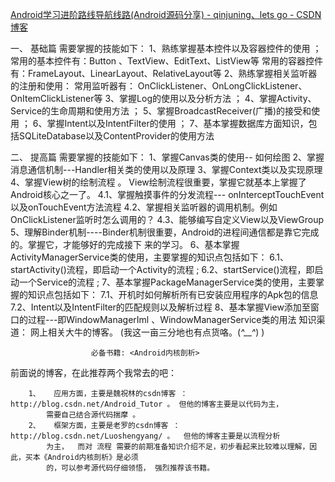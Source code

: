 [Android学习进阶路线导航线路(Android源码分享) - qinjuning、lets go - CSDN博客](http://blog.csdn.net/qinjuning/article/details/7416208 "Android学习进阶路线导航线路(Android源码分享) - qinjuning、lets go - CSDN博客")

 一、 基础篇
         需要掌握的技能如下：
               1、熟练掌握基本控件以及容器控件的使用 ；
                         常用的基本控件有：Button 、TextView、EditText、ListView等
                         常用的容器控件有：FrameLayout、LinearLayout、RelativeLayout等
               2、熟练掌握相关监听器的注册和使用：
                         常用监听器有： OnClickListener、OnLongClickListener、OnItemClickListener等
               3、掌握Log的使用以及分析方法 ；
               4、掌握Activity、Service的生命周期和使用方法 ；
               5、掌握BroadcastReceiver(广播)的接受和使用   ；
               6、掌握Intent以及IntentFilter的使用   ；
               7、基本掌握数据库方面知识，包括SQLiteDatabase以及ContentProvider的使用方法


二、 提高篇
        需要掌握的技能如下：
                 1、掌握Canvas类的使用-- 如何绘图
                 2、掌握消息通信机制---Handler相关类的使用以及原理
                 3、掌握Context类以及实现原理
                 4、掌握View树的绘制流程  。 View绘制流程很重要，掌握它就基本上掌握了Android核心之一了。
                         4.1、掌握触摸事件的分发流程--- onInterceptTouchEvent以及onTouchEvent方法流程
                         4.2、掌握相关监听器的调用机制。例如OnClickListener监听时怎么调用的？
                         4.3、能够编写自定义View以及ViewGroup
                 5、理解Binder机制----Binder机制很重要，Android的进程间通信都是靠它完成的。掌握它，才能够好的完成接下
                    来的学习。
                 6、基本掌握ActivityManagerService类的使用，主要掌握的知识点包括如下：
                          6.1、startActivity()流程，即启动一个Activity的流程  ;
                          6.2、startService()流程，即启动一个Service的流程 ;
                 7、基本掌握PackageManagerService类的使用，主要掌握的知识点包括如下：
                          7.1、开机时如何解析所有已安装应用程序的Apk包的信息
                          7.2、Intent以及IntentFilter的匹配规则以及解析过程
                 8、基本掌握View添加至窗口的过程---即WindowManagerIml 、WindowManagerService类的用法
    知识渠道：
                      网上相关大牛的博客。 (我这一亩三分地也有点货咯。(*^__^*) )
    
                      必备书籍: <Android内核剖析>
                      
                      
前面说的博客，在此推荐两个我常去的吧：

        1、   应用方面，主要是魏祝林的csdn博客 ：http://blog.csdn.net/Android_Tutor 。 但他的博客主要是以代码为主，
            需要自己结合源代码揣摩 。
        2、   框架方面，主要是老罗的csdn博客 ： http://blog.csdn.net/Luoshengyang/ 。  但他的博客主要是以流程分析
            为主，  而对 流程 需要的前期准备知识介绍不足，初步看起来比较难以理解，因此，买本《Android内核剖析》是必须
            的，可以参考源代码仔细领悟， 强烈推荐该书籍。                      
